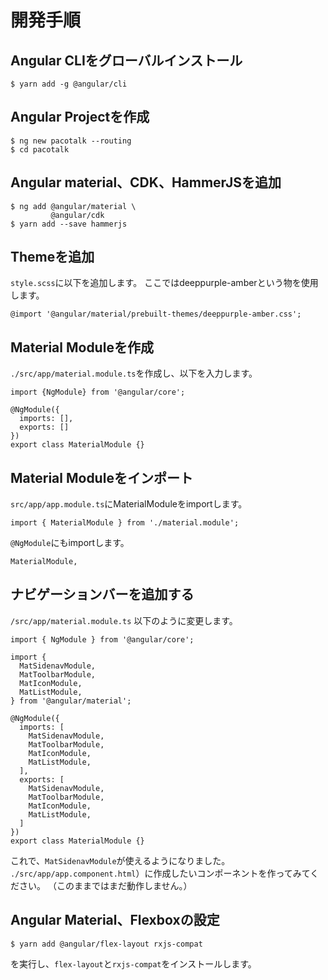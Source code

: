 
# 開発手順

## Angular CLIをグローバルインストール
```
$ yarn add -g @angular/cli
```

## Angular Projectを作成
```
$ ng new pacotalk --routing
$ cd pacotalk
```

## Angular material、CDK、HammerJSを追加 
```
$ ng add @angular/material \
         @angular/cdk
$ yarn add --save hammerjs
```

## Themeを追加

`style.scss`に以下を追加します。
ここではdeeppurple-amberという物を使用します。

```
@import '@angular/material/prebuilt-themes/deeppurple-amber.css';
```

## Material Moduleを作成

`./src/app/material.module.ts`を作成し、以下を入力します。

```
import {NgModule} from '@angular/core';

@NgModule({
  imports: [],
  exports: []
})
export class MaterialModule {}
```

## Material Moduleをインポート

`src/app/app.module.ts`にMaterialModuleをimportします。

```
import { MaterialModule } from './material.module';
```

`@NgModule`にもimportします。

```
MaterialModule,
```

## ナビゲーションバーを追加する
`/src/app/material.module.ts` 以下のように変更します。

```
import { NgModule } from '@angular/core';

import {
  MatSidenavModule,
  MatToolbarModule,
  MatIconModule,
  MatListModule,
} from '@angular/material';

@NgModule({
  imports: [
    MatSidenavModule,
    MatToolbarModule,
    MatIconModule,
    MatListModule,
  ],
  exports: [
    MatSidenavModule,
    MatToolbarModule,
    MatIconModule,
    MatListModule,
  ]
})
export class MaterialModule {}
```

これで、`MatSidenavModule`が使えるようになりました。
`./src/app/app.component.html`）に作成したいコンポーネントを作ってみてください。
（このままではまだ動作しません。）

## Angular Material、Flexboxの設定

```
$ yarn add @angular/flex-layout rxjs-compat
```
を実行し、`flex-layout`と`rxjs-compat`をインストールします。